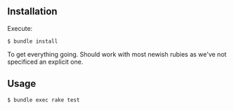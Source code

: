 ## Installation

Execute:

    $ bundle install

To get everything going. Should work with most newish rubies as we've not specificed an explicit one.

## Usage
    $ bundle exec rake test
